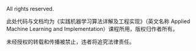 All rights reserved.

此处代码与文档均为《实践机器学习算法详解及工程实现》（英文名称 Applied Machine Learning and Implementation）课程所用，版权归作者所有。

未经授权的转载和传播被禁止，违者将追究法律责任。

